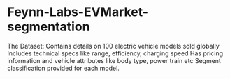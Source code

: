 # Feynn-Labs-EVMarket-segmentation
The Dataset: Contains details on 100 electric vehicle models sold globally Includes technical specs like range, efficiency, charging speed Has pricing information and vehicle attributes like body type, power train etc Segment classification provided for each model.
